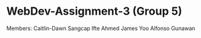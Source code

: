 # WebDev-Assignment-3 (Group 5)

Members:
Caitlin-Dawn Sangcap
Ifte Ahmed
James Yoo
Alfonso Gunawan
